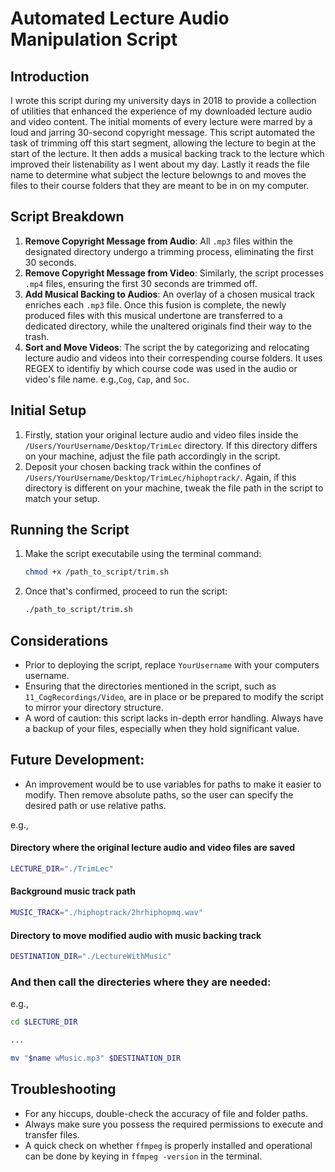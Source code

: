 # Automated Lecture Audio Manipulation Script

## Introduction

I wrote this script during my university days in 2018 to provide a collection of utilities that enhanced the experience of my downloaded lecture audio and video content. The initial moments of every lecture were marred by a loud and jarring 30-second copyright message. This script automated the task of trimming off this start segment, allowing the lecture to begin at the start of the lecture. It then adds a musical backing track to the lecture which improved their listenability as I went about my day.
Lastly it reads the file name to determine what subject the lecture belowngs to and moves the files to their course folders that they are meant to be in on my computer.

## Script Breakdown

1. **Remove Copyright Message from Audio**: All `.mp3` files within the designated directory undergo a trimming process, eliminating the first 30 seconds.
2. **Remove Copyright Message from Video**: Similarly, the script processes `.mp4` files, ensuring the first 30 seconds are trimmed off.
3. **Add Musical Backing to Audios**: An overlay of a chosen musical track enriches each `.mp3` file. Once this fusion is complete, the newly produced files with this musical undertone are transferred to a dedicated directory, while the unaltered originals find their way to the trash.
4. **Sort and Move Videos**: The script the by categorizing and relocating lecture audio and videos into their correspending course folders. It uses REGEX to identifiy by which course code was used in the audio or video's file name. e.g.,`Cog`, `Cap`, and `Soc`.

## Initial Setup

1. Firstly, station your original lecture audio and video files inside the `/Users/YourUsername/Desktop/TrimLec` directory. If this directory differs on your machine, adjust the file path accordingly in the script.
2. Deposit your chosen backing track within the confines of `/Users/YourUsername/Desktop/TrimLec/hiphoptrack/`. Again, if this directory is different on your machine, tweak the file path in the script to match your setup.

## Running the Script

1. Make the script executabile using the terminal command:
   ```bash
   chmod +x /path_to_script/trim.sh
   ```

2. Once that's confirmed, proceed to run the script:
   ```bash
   ./path_to_script/trim.sh
   ```

## Considerations

- Prior to deploying the script, replace `YourUsername` with your computers username.
- Ensuring that the directories mentioned in the script, such as `11_CogRecordings/Video`, are in place or be prepared to modify the script to mirror your directory structure.
- A word of caution: this script lacks in-depth error handling. Always have a backup of your files, especially when they hold significant value.

## Future Development:
- An improvement would be to use variables for paths to make it easier to modify.
Then remove absolute paths, so the user can specify the desired path or use relative paths.

e.g.,


#### Directory where the original lecture audio and video files are saved
```bash
LECTURE_DIR="./TrimLec"
```

#### Background music track path
```bash
MUSIC_TRACK="./hiphoptrack/2hrhiphopmq.wav"
```

#### Directory to move modified audio with music backing track
```bash
DESTINATION_DIR="./LectureWithMusic"
```

### And then call the directeries where they are needed:
e.g.,
```bash
cd $LECTURE_DIR

...

mv "$name wMusic.mp3" $DESTINATION_DIR
```


## Troubleshooting

- For any hiccups, double-check the accuracy of file and folder paths.
- Always make sure you possess the required permissions to execute and transfer files.
- A quick check on whether `ffmpeg` is properly installed and operational can be done by keying in `ffmpeg -version` in the terminal.

